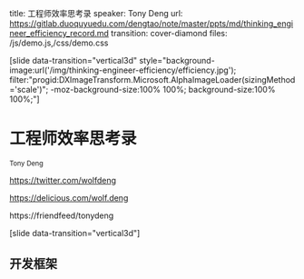 title: 工程师效率思考录
speaker: Tony Deng
url: https://gitlab.duoquyuedu.com/dengtao/note/master/ppts/md/thinking_engineer_efficiency_record.md
transition: cover-diamond
files: /js/demo.js,/css/demo.css

[slide data-transition="vertical3d" style="background-image:url('/img/thinking-engineer-efficiency/efficiency.jpg'); filter:"progid:DXImageTransform.Microsoft.AlphaImageLoader(sizingMethod='scale')"; -moz-background-size:100% 100%; background-size:100% 100%;"]

# 工程师效率思考录
<small>Tony Deng</small>

https://twitter.com/wolfdeng

https://delicious.com/wolf.deng

https://friendfeed/tonydeng

[slide data-transition="vertical3d"]

## 开发框架

